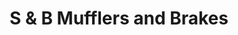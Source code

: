 ---
title: "S & B Mufflers and Brakes"
url: /hayes/s-and-b-mufflers-and-brakes/
shop: car repair
---